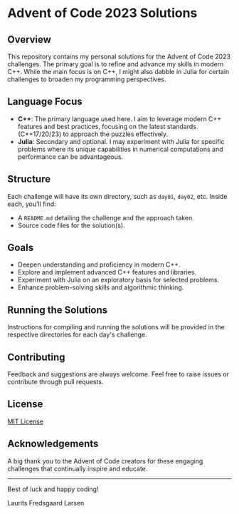 # Advent of Code 2023 Solutions

## Overview
This repository contains my personal solutions for the Advent of Code 2023 challenges. The primary goal is to refine and advance my skills in modern C++. While the main focus is on C++, I might also dabble in Julia for certain challenges to broaden my programming perspectives.

## Language Focus
- **C++**: The primary language used here. I aim to leverage modern C++ features and best practices, focusing on the latest standards (C++17/20/23) to approach the puzzles effectively.
- **Julia**: Secondary and optional. I may experiment with Julia for specific problems where its unique capabilities in numerical computations and performance can be advantageous.

## Structure
Each challenge will have its own directory, such as `day01`, `day02`, etc. Inside each, you'll find:
- A `README.md` detailing the challenge and the approach taken.
- Source code files for the solution(s).

## Goals
- Deepen understanding and proficiency in modern C++.
- Explore and implement advanced C++ features and libraries.
- Experiment with Julia on an exploratory basis for selected problems.
- Enhance problem-solving skills and algorithmic thinking.

## Running the Solutions
Instructions for compiling and running the solutions will be provided in the respective directories for each day's challenge.

## Contributing
Feedback and suggestions are always welcome. Feel free to raise issues or contribute through pull requests.

## License
[MIT License](LICENSE)

## Acknowledgements
A big thank you to the Advent of Code creators for these engaging challenges that continually inspire and educate.

---

Best of luck and happy coding!

Laurits Fredsgaard Larsen
